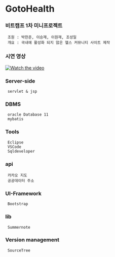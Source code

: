 # GotoHealth
### 비트캠프 1차 미니프로젝트
     조원 : 박한준, 이승재, 이원재, 조성일
     개요 : 국내에 활성화 되지 않은 헬스 커뮤니티 사이트 제작 

### 시연 영상
[![Watch the video](https://img.youtube.com/vi/q8QAV_BIlhM/maxresdefault.jpg)](https://youtu.be/q8QAV_BIlhM)

### Server-side
     servlet & jsp

### DBMS
     oracle Database 11
     mybatis 
 
### Tools
     Eclipse
     VSCode
     Sqldeveloper
 
### api
     카카오 지도
     공공데이터 주소
 
### UI-Framework
     Bootstrap
 
### lib 
     Summernote 

### Version management
     SourceTree

